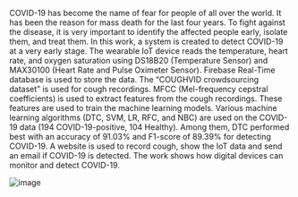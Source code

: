 COVID-19 has become the name of fear for people of all over the world. It has been the reason for mass death for the last four years. To fight against the disease, it is very important to identify the affected people early, isolate them, and treat them. In this work, a system is created to detect COVID-19 at a very early stage. The wearable IoT device reads the temperature, heart rate, and oxygen saturation using DS18B20 (Temperature Sensor) and MAX30100 (Heart Rate and Pulse Oximeter Sensor). Firebase Real-Time database is used to store the data. The “COUGHVID crowdsourcing dataset” is used for cough recordings. MFCC (Mel-frequency cepstral coefficients) is used to extract features from the cough recordings. These features are used to train the machine learning models. Various machine learning algorithms (DTC, SVM, LR, RFC, and NBC) are used on the COVID-19 data (194 COVID-19-positive, 104 Healthy). Among them, DTC performed best with an accuracy of 91.03% and F1-score of 89.39% for detecting COVID-19. A website is used to record cough, show the IoT data and send an email if COVID-19 is detected. The work shows how digital devices can monitor and detect COVID-19.

![image](https://github.com/al-mehedi-hasan-afridi/Monitoring-and-Detection-of-COVID-19-using-IoT-and-ML/assets/96624722/24e2e397-be32-49e8-9c6d-421dda0e5fb0)
